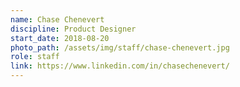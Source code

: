 ```yaml
---
name: Chase Chenevert
discipline: Product Designer
start_date: 2018-08-20
photo_path: /assets/img/staff/chase-chenevert.jpg
role: staff
link: https://www.linkedin.com/in/chasechenevert/
---
```

